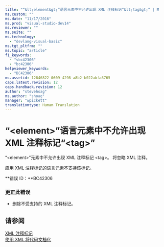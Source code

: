 ```yaml
---
title: "“&lt;element&gt;”语言元素中不允许出现 XML 注释标记“&lt;tag&gt;” | Microsoft Docs"
ms.custom: ""
ms.date: "11/17/2016"
ms.prod: "visual-studio-dev14"
ms.reviewer: ""
ms.suite: ""
ms.technology: 
  - "devlang-visual-basic"
ms.tgt_pltfrm: ""
ms.topic: "article"
f1_keywords: 
  - "vbc42306"
  - "bc42306"
helpviewer_keywords: 
  - "BC42306"
ms.assetid: 12846822-0609-4298-a8b2-b022abfa3765
caps.latest.revision: 12
caps.handback.revision: 12
author: "stevehoag"
ms.author: "shoag"
manager: "wpickett"
translationtype: Human Translation
---
```

# “&lt;element&gt;”语言元素中不允许出现 XML 注释标记“&lt;tag&gt;”
“\<element\>”元素中不允许出现 XML 注释标记 \<tag\>。 将忽略 XML 注释。  
  
 应用 XML 注释标记的语言元素不支持该标记。  
  
 **错误 ID：**BC42306  
  
### 更正此错误  
  
-   删除不受支持的 XML 注释标记。  
  
## 请参阅  
 [XML 注释标记](../../visual-basic/language-reference/xmldoc/recommended-xml-tags-for-documentation-comments.md)   
 [使用 XML 将代码文档化](../../visual-basic/programming-guide/program-structure/documenting-your-code-with-xml.md)